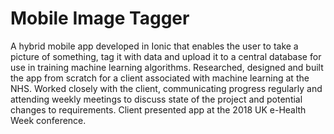 # Mobile Image Tagger

A hybrid mobile app developed in Ionic that enables the user to take a picture of something, tag it with data and upload it to a central database for use in training machine learning algorithms. Researched, designed and built the app from scratch for a client associated with machine learning at the NHS. Worked closely with the client, communicating progress regularly and attending weekly meetings to discuss state of the project and potential changes to requirements. Client presented app at the 2018 UK e-Health Week conference. 
